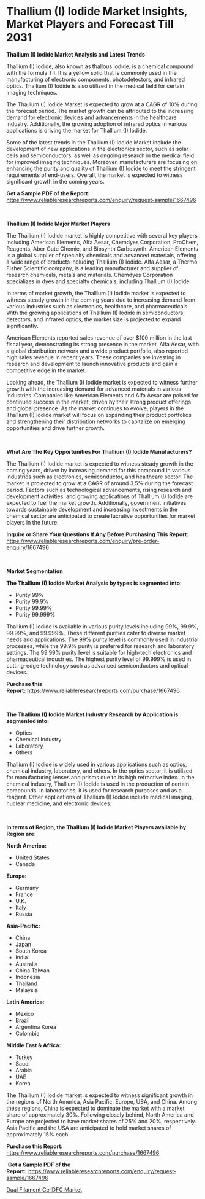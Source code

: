 <p><h1>Thallium (I) Iodide Market Insights, Market Players and Forecast Till 2031</h1></p><p><strong>Thallium (I) Iodide Market Analysis and Latest Trends</strong></p>
<p><p>Thallium (I) Iodide, also known as thallous iodide, is a chemical compound with the formula TlI. It is a yellow solid that is commonly used in the manufacturing of electronic components, photodetectors, and infrared optics. Thallium (I) Iodide is also utilized in the medical field for certain imaging techniques.</p><p>The Thallium (I) Iodide Market is expected to grow at a CAGR of 10% during the forecast period. The market growth can be attributed to the increasing demand for electronic devices and advancements in the healthcare industry. Additionally, the growing adoption of infrared optics in various applications is driving the market for Thallium (I) Iodide.</p><p>Some of the latest trends in the Thallium (I) Iodide Market include the development of new applications in the electronics sector, such as solar cells and semiconductors, as well as ongoing research in the medical field for improved imaging techniques. Moreover, manufacturers are focusing on enhancing the purity and quality of Thallium (I) Iodide to meet the stringent requirements of end-users. Overall, the market is expected to witness significant growth in the coming years.</p></p>
<p><strong>Get a Sample PDF of the Report:&nbsp;</strong> <a href="https://www.reliableresearchreports.com/enquiry/request-sample/1667496">https://www.reliableresearchreports.com/enquiry/request-sample/1667496</a></p>
<p>&nbsp;</p>
<p><strong>Thallium (I) Iodide Major Market Players</strong></p>
<p><p>The Thallium (I) Iodide market is highly competitive with several key players including American Elements, Alfa Aesar, Chemdyes Corporation, ProChem, Reagents, Abcr Gute Chemie, and Biosynth Carbosynth. American Elements is a global supplier of specialty chemicals and advanced materials, offering a wide range of products including Thallium (I) Iodide. Alfa Aesar, a Thermo Fisher Scientific company, is a leading manufacturer and supplier of research chemicals, metals and materials. Chemdyes Corporation specializes in dyes and specialty chemicals, including Thallium (I) Iodide.</p><p>In terms of market growth, the Thallium (I) Iodide market is expected to witness steady growth in the coming years due to increasing demand from various industries such as electronics, healthcare, and pharmaceuticals. With the growing applications of Thallium (I) Iodide in semiconductors, detectors, and infrared optics, the market size is projected to expand significantly.</p><p>American Elements reported sales revenue of over $100 million in the last fiscal year, demonstrating its strong presence in the market. Alfa Aesar, with a global distribution network and a wide product portfolio, also reported high sales revenue in recent years. These companies are investing in research and development to launch innovative products and gain a competitive edge in the market.</p><p>Looking ahead, the Thallium (I) Iodide market is expected to witness further growth with the increasing demand for advanced materials in various industries. Companies like American Elements and Alfa Aesar are poised for continued success in the market, driven by their strong product offerings and global presence. As the market continues to evolve, players in the Thallium (I) Iodide market will focus on expanding their product portfolios and strengthening their distribution networks to capitalize on emerging opportunities and drive further growth.</p></p>
<p>&nbsp;</p>
<p><strong>What Are The Key Opportunities For Thallium (I) Iodide Manufacturers?</strong></p>
<p><p>The Thallium (I) Iodide market is expected to witness steady growth in the coming years, driven by increasing demand for this compound in various industries such as electronics, semiconductor, and healthcare sector. The market is projected to grow at a CAGR of around 3.5% during the forecast period. Factors such as technological advancements, rising research and development activities, and growing applications of Thallium (I) Iodide are expected to fuel the market growth. Additionally, government initiatives towards sustainable development and increasing investments in the chemical sector are anticipated to create lucrative opportunities for market players in the future.</p></p>
<p><strong>Inquire or Share Your Questions If Any Before Purchasing This Report:</strong> <a href="https://www.reliableresearchreports.com/enquiry/pre-order-enquiry/1667496">https://www.reliableresearchreports.com/enquiry/pre-order-enquiry/1667496</a></p>
<p>&nbsp;</p>
<p><strong>Market Segmentation</strong></p>
<p><strong>The Thallium (I) Iodide Market Analysis by types is segmented into:</strong></p>
<p><ul><li>Purity 99%</li><li>Purity 99.9%</li><li>Purity 99.99%</li><li>Purity 99.999%</li></ul></p>
<p><p>Thallium (I) Iodide is available in various purity levels including 99%, 99.9%, 99.99%, and 99.999%. These different purities cater to diverse market needs and applications. The 99% purity level is commonly used in industrial processes, while the 99.9% purity is preferred for research and laboratory settings. The 99.99% purity level is suitable for high-tech electronics and pharmaceutical industries. The highest purity level of 99.999% is used in cutting-edge technology such as advanced semiconductors and optical devices.</p></p>
<p><strong>Purchase this Report:&nbsp;</strong><a href="https://www.reliableresearchreports.com/purchase/1667496">https://www.reliableresearchreports.com/purchase/1667496</a></p>
<p>&nbsp;</p>
<p><strong>The Thallium (I) Iodide Market Industry Research by Application is segmented into:</strong></p>
<p><ul><li>Optics</li><li>Chemical Industry</li><li>Laboratory</li><li>Others</li></ul></p>
<p><p>Thallium (I) Iodide is widely used in various applications such as optics, chemical industry, laboratory, and others. In the optics sector, it is utilized for manufacturing lenses and prisms due to its high refractive index. In the chemical industry, Thallium (I) Iodide is used in the production of certain compounds. In laboratories, it is used for research purposes and as a reagent. Other applications of Thallium (I) Iodide include medical imaging, nuclear medicine, and electronic devices.</p></p>
<p>&nbsp;</p>
<p><strong>In terms of Region, the Thallium (I) Iodide Market Players available by Region are:</strong></p>
<p>
    <p> <strong> North America: </strong>
        <ul>
            <li>United States</li>
            <li>Canada</li>
        </ul>
        </p> 
    <p> <strong> Europe: </strong>
        <ul>
            <li>Germany</li>
            <li>France</li>
            <li>U.K.</li>
            <li>Italy</li>
            <li>Russia</li>
        </ul>
        </p> 
    <p> <strong> Asia-Pacific: </strong>
        <ul>
            <li>China</li>
            <li>Japan</li>
            <li>South Korea</li>
            <li>India</li>
            <li>Australia</li>
            <li>China Taiwan</li>
            <li>Indonesia</li>
            <li>Thailand</li>
            <li>Malaysia</li>
        </ul>
        </p> 
    <p> <strong> Latin America: </strong>
        <ul>
            <li>Mexico</li>
            <li>Brazil</li>
            <li>Argentina Korea</li>
            <li>Colombia</li>
        </ul>
        </p> 
    <p> <strong> Middle East & Africa: </strong>
        <ul>
            <li>Turkey</li>
            <li>Saudi</li>
            <li>Arabia</li>
            <li>UAE</li>
            <li>Korea</li>
        </ul>
    </p>
    </p>
<p><p>The Thallium (I) Iodide market is expected to witness significant growth in the regions of North America, Asia Pacific, Europe, USA, and China. Among these regions, China is expected to dominate the market with a market share of approximately 30%. Following closely behind, North America and Europe are projected to have market shares of 25% and 20%, respectively. Asia Pacific and the USA are anticipated to hold market shares of approximately 15% each.</p></p>
<p><strong>Purchase this Report: </strong><a href="https://www.reliableresearchreports.com/purchase/1667496">https://www.reliableresearchreports.com/purchase/1667496</a></p>
<p>&nbsp;<strong>Get a Sample PDF of the Report:&nbsp;&nbsp;</strong><a href="https://www.reliableresearchreports.com/enquiry/request-sample/1667496">https://www.reliableresearchreports.com/enquiry/request-sample/1667496</a></p>
<p><strong></strong></p>
<p><p><a href="https://meowing-lemming-dd3.notion.site/Dual-Filament-CellDFC-Market-Size-Share-Trends-Analysis-Report-By-Material-By-Type-By-End-user--36e0d28d9b594b79a4457707bd6decd3">Dual Filament CellDFC Market</a></p></p>